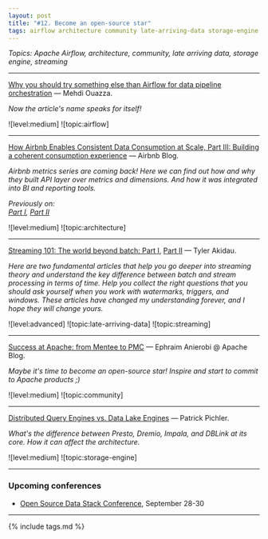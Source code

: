 ```yaml
---
layout: post
title: "#12. Become an open-source star"
tags: airflow architecture community late-arriving-data storage-engine streaming
---
```


*Topics: Apache Airflow, architecture, community, late arriving data, storage engine, streaming*

<!--cut-->

---

[Why you should try something else than Airflow for data pipeline orchestration](https://towardsdatascience.com/why-you-should-try-something-else-than-airflow-for-data-pipeline-orchestration-7a0a2c91c341) — Mehdi Ouazza.

*Now the article's name speaks for itself!*

![level:medium] ![topic:airflow]

---

[How Airbnb Enables Consistent Data Consumption at Scale, Part III: Building a coherent consumption experience](https://medium.com/airbnb-engineering/how-airbnb-enables-consistent-data-consumption-at-scale-1c0b6a8b9206) — Airbnb Blog.

*Airbnb metrics series are coming back! Here we can find out how and why they built API layer over metrics and dimensions. And how it was integrated into BI and reporting tools.*

*Previously on:*  
*[Part I](https://medium.com/airbnb-engineering/how-airbnb-achieved-metric-consistency-at-scale-f23cc53dea70), [Part II](https://medium.com/airbnb-engineering/airbnb-metric-computation-with-minerva-part-2-9afe6695b486)*

![level:medium] ![topic:architecture]

---

[Streaming 101: The world beyond batch: Part I](https://www.oreilly.com/radar/the-world-beyond-batch-streaming-101/), [Part II](https://www.oreilly.com/radar/the-world-beyond-batch-streaming-102/) — Tyler Akidau.

*Here are two fundamental articles that help you go deeper into streaming theory and understand the key difference between batch and stream processing in terms of time. Help you collect the right questions that you should ask yourself when you work with watermarks, triggers, and windows. These articles have changed my understanding forever, and I hope they will change yours.*

![level:advanced] ![topic:late-arriving-data] ![topic:streaming]

---

[Success at Apache: from Mentee to PMC](https://blogs.apache.org/foundation/entry/success-at-apache-from-mentee) — Ephraim Anierobi @ Apache Blog.

*Maybe it's time to become an open-source star! Inspire and start to commit to Apache products ;)*

![level:medium] ![topic:community]

---

[Distributed Query Engines vs. Data Lake Engines](https://medium.com/swlh/the-evolution-of-distributed-sql-based-query-engines-for-big-data-dfcb68102060) — Patrick Pichler.

*What's the difference between Presto, Dremio, Impala, and DBLink at its core. How it can affect the architecture.*

![level:medium] ![topic:storage-engine]

---

### Upcoming conferences

- [Open Source Data Stack Conference](https://www.opensourcedatastack.com/), September 28-30

---

{% include tags.md %}
